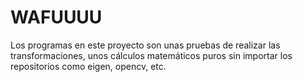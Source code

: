 # WAFUUUU
Los programas en este proyecto son unas pruebas de realizar las transformaciones, unos cálculos matemáticos puros sin importar los repositorios como eigen, opencv, etc.
